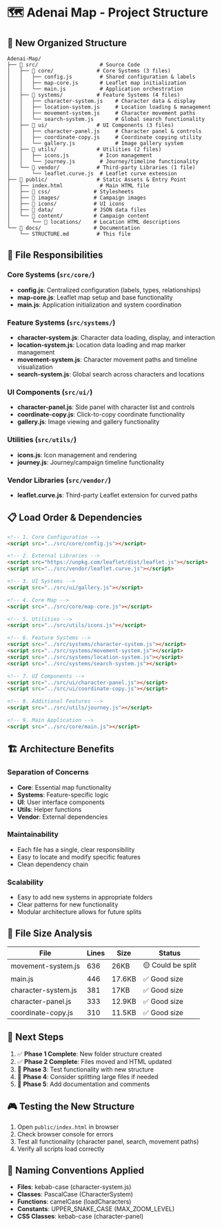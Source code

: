 # 🗺️ Adenai Map - Project Structure

## 📁 **New Organized Structure**

```
Adenai-Map/
├── 📁 src/                    # Source Code
│   ├── 📁 core/              # Core Systems (3 files)
│   │   ├── config.js         # Shared configuration & labels
│   │   ├── map-core.js       # Leaflet map initialization 
│   │   └── main.js           # Application orchestration
│   ├── 📁 systems/           # Feature Systems (4 files)
│   │   ├── character-system.js    # Character data & display
│   │   ├── location-system.js     # Location loading & management
│   │   ├── movement-system.js     # Character movement paths
│   │   └── search-system.js       # Global search functionality
│   ├── 📁 ui/                # UI Components (3 files)
│   │   ├── character-panel.js     # Character panel & controls
│   │   ├── coordinate-copy.js     # Coordinate copying utility
│   │   └── gallery.js             # Image gallery system
│   ├── 📁 utils/             # Utilities (2 files)
│   │   ├── icons.js          # Icon management
│   │   └── journey.js        # Journey/timeline functionality
│   └── 📁 vendor/            # Third-party Libraries (1 file)
│       └── leaflet.curve.js  # Leaflet curve extension
├── 📁 public/                # Static Assets & Entry Point
│   ├── index.html            # Main HTML file
│   ├── 📁 css/              # Stylesheets
│   ├── 📁 images/           # Campaign images
│   ├── 📁 icons/            # UI icons
│   ├── 📁 data/             # JSON data files
│   └── 📁 content/          # Campaign content
│       └── 📁 locations/    # Location HTML descriptions
└── 📁 docs/                 # Documentation
    └── STRUCTURE.md         # This file
```

## 🎯 **File Responsibilities**

### **Core Systems** (`src/core/`)
- **config.js**: Centralized configuration (labels, types, relationships)
- **map-core.js**: Leaflet map setup and base functionality
- **main.js**: Application initialization and system coordination

### **Feature Systems** (`src/systems/`)
- **character-system.js**: Character data loading, display, and interaction
- **location-system.js**: Location data loading and map marker management
- **movement-system.js**: Character movement paths and timeline visualization
- **search-system.js**: Global search across characters and locations

### **UI Components** (`src/ui/`)
- **character-panel.js**: Side panel with character list and controls
- **coordinate-copy.js**: Click-to-copy coordinate functionality
- **gallery.js**: Image viewing and gallery functionality

### **Utilities** (`src/utils/`)
- **icons.js**: Icon management and rendering
- **journey.js**: Journey/campaign timeline functionality

### **Vendor Libraries** (`src/vendor/`)
- **leaflet.curve.js**: Third-party Leaflet extension for curved paths

## 📋 **Load Order & Dependencies**

```html
<!-- 1. Core Configuration -->
<script src="../src/core/config.js"></script>

<!-- 2. External Libraries -->
<script src="https://unpkg.com/leaflet/dist/leaflet.js"></script>
<script src="../src/vendor/leaflet.curve.js"></script>

<!-- 3. UI Systems -->
<script src="../src/ui/gallery.js"></script>

<!-- 4. Core Map -->
<script src="../src/core/map-core.js"></script>

<!-- 5. Utilities -->
<script src="../src/utils/icons.js"></script>

<!-- 6. Feature Systems -->
<script src="../src/systems/character-system.js"></script>
<script src="../src/systems/movement-system.js"></script>
<script src="../src/systems/location-system.js"></script>
<script src="../src/systems/search-system.js"></script>

<!-- 7. UI Components -->
<script src="../src/ui/character-panel.js"></script>
<script src="../src/ui/coordinate-copy.js"></script>

<!-- 8. Additional Features -->
<script src="../src/utils/journey.js"></script>

<!-- 9. Main Application -->
<script src="../src/core/main.js"></script>
```

## 🏗️ **Architecture Benefits**

### **Separation of Concerns**
- **Core**: Essential map functionality
- **Systems**: Feature-specific logic
- **UI**: User interface components
- **Utils**: Helper functions
- **Vendor**: External dependencies

### **Maintainability**
- Each file has a single, clear responsibility
- Easy to locate and modify specific features
- Clean dependency chain

### **Scalability**
- Easy to add new systems in appropriate folders
- Clear patterns for new functionality
- Modular architecture allows for future splits

## 🎯 **File Size Analysis**

| File | Lines | Size | Status |
|------|-------|------|--------|
| movement-system.js | 636 | 26KB | 🟡 Could be split |
| main.js | 446 | 17.6KB | ✅ Good size |
| character-system.js | 381 | 17KB | ✅ Good size |
| character-panel.js | 333 | 12.9KB | ✅ Good size |
| coordinate-copy.js | 310 | 11.5KB | ✅ Good size |

## 🚀 **Next Steps**

1. ✅ **Phase 1 Complete**: New folder structure created
2. ✅ **Phase 2 Complete**: Files moved and HTML updated
3. 🔄 **Phase 3**: Test functionality with new structure
4. 🔄 **Phase 4**: Consider splitting large files if needed
5. 🔄 **Phase 5**: Add documentation and comments

## 🎮 **Testing the New Structure**

1. Open `public/index.html` in browser
2. Check browser console for errors
3. Test all functionality (character panel, search, movement paths)
4. Verify all scripts load correctly

## 📝 **Naming Conventions Applied**

- **Files**: kebab-case (character-system.js)
- **Classes**: PascalCase (CharacterSystem)
- **Functions**: camelCase (loadCharacters)
- **Constants**: UPPER_SNAKE_CASE (MAX_ZOOM_LEVEL)
- **CSS Classes**: kebab-case (character-panel)
